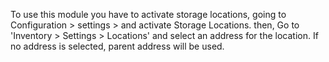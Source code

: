 To use this module you have to activate storage locations, going to
Configuration \> settings \> and activate Storage Locations. then, Go to
'Inventory \> Settings \> Locations' and select an address for the
location. If no address is selected, parent address will be used.

